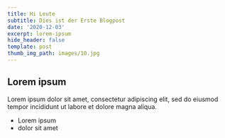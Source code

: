 ```yaml
---
title: Hi Leute
subtitle: Dies ist der Erste Blogpost
date: '2020-12-03'
excerpt: lorem-ipsum
hide_header: false
template: post
thumb_img_path: images/10.jpg
---
```

## Lorem ipsum
Lorem ipsum dolor sit amet, consectetur adipiscing elit, sed do eiusmod tempor incididunt ut labore et dolore magna aliqua.
- Lorem ipsum
- dolor sit amet